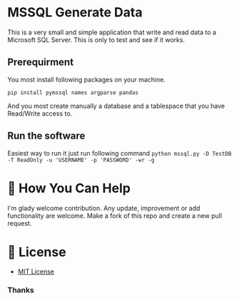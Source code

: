 # MSSQL Generate Data
This is a very small and simple application that write and read data to a Microsoft SQL Server.
This is only to test and see if it works.

## Prerequirment
You most install following packages on your machine.
```
pip install pymssql names argparse pandas
```
And you most create manually a database and a tablespace that you have Read/Write access to.


## Run the software
Easiest way to run it just run following command
`python mssql.py -D TestDB -T ReadOnly -u 'USERNAME' -p 'PASSWORD' -wr -g`

# :muscle: How You Can Help
I'm glady welcome contribution. Any update, improvement or add functionality are welcome.
Make a fork of this repo and create a new pull request.

# :pushpin: License
* [MIT License](LICENSE)

### Thanks
